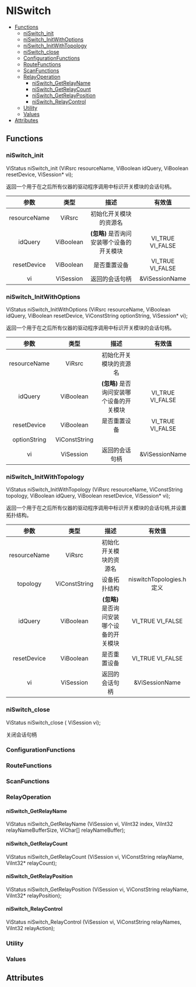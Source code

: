 # NISwitch
- [Functions](#Functions)
  * [niSwitch_init](#niSwitch_init)
  * [niSwitch_InitWithOptions](#niSwitch_InitWithOptions)
  * [niSwitch_InitWithTopology](#niSwitch_InitWithTopology)
  * [niSwitch_close](#niSwitch_close)
  * [ConfigurationFunctions](#ConfigurationFunctions)
  * [RouteFunctions](#RouteFunctions)
  * [ScanFunctions](#ScanFunctions)
  * [RelayOperation](#RelayOperation)
    - [niSwitch_GetRelayName](#niSwitch_GetRelayName)
    - [niSwitch_GetRelayCount](#niSwitch_GetRelayCount)
    - [niSwitch_GetRelayPosition](#niSwitch_GetRelayPosition)
    - [niSwitch_RelayControl](#niSwitch_RelayControl)
  * [Utility](#Utility)
  * [Values](#Values)
- [Attributes](#Attributes)
## Functions
### niSwitch_init
ViStatus niSwitch_init (ViRsrc resourceName, ViBoolean idQuery, ViBoolean resetDevice, ViSession* vi);

返回一个用于在之后所有仪器的驱动程序调用中标识开关模块的会话句柄。

|参数|类型|描述|有效值|
|:-:|:-:|:-:|:-:|
|resourceName|ViRsrc|初始化开关模块的资源名||
|idQuery|ViBoolean|**(忽略)** 是否询问安装哪个设备的开关模块|VI_TRUE VI_FALSE|
|resetDevice|ViBoolean|是否重置设备|VI_TRUE VI_FALSE|
|vi|ViSession|返回的会话句柄|&ViSessionName|

### niSwitch_InitWithOptions
ViStatus niSwitch_InitWithOptions (ViRsrc resourceName, ViBoolean idQuery, ViBoolean resetDevice, ViConstString optionString, ViSession* vi);

返回一个用于在之后所有仪器的驱动程序调用中标识开关模块的会话句柄。

|参数|类型|描述|有效值|
|:-:|:-:|:-:|:-:|
|resourceName|ViRsrc|初始化开关模块的资源名||
|idQuery|ViBoolean|**(忽略)** 是否询问安装哪个设备的开关模块|VI_TRUE VI_FALSE|
|resetDevice|ViBoolean|是否重置设备|VI_TRUE VI_FALSE|
|optionString|ViConstString|||
|vi|ViSession|返回的会话句柄|&ViSessionName|

### niSwitch_InitWithTopology
ViStatus niSwitch_InitWithTopology (ViRsrc resourceName, ViConstString topology, ViBoolean idQuery, ViBoolean resetDevice, ViSession* vi);

返回一个用于在之后所有仪器的驱动程序调用中标识开关模块的会话句柄,并设置拓扑结构。

|参数|类型|描述|有效值|
|:-:|:-:|:-:|:-:|
|resourceName|ViRsrc|初始化开关模块的资源名||
|topology|ViConstString|设备拓扑结构|niswitchTopologies.h定义|
|idQuery|ViBoolean|**(忽略)** 是否询问安装哪个设备的开关模块|VI_TRUE VI_FALSE|
|resetDevice|ViBoolean|是否重置设备|VI_TRUE VI_FALSE|
|vi|ViSession|返回的会话句柄|&ViSessionName|

### niSwitch_close
ViStatus niSwitch_close ( ViSession vi);

关闭会话句柄

### ConfigurationFunctions
### RouteFunctions
### ScanFunctions
### RelayOperation
#### niSwitch_GetRelayName
ViStatus niSwitch_GetRelayName (ViSession vi, ViInt32 index, ViInt32 relayNameBufferSize, ViChar[] relayNameBuffer);


#### niSwitch_GetRelayCount
ViStatus niSwitch_GetRelayCount (ViSession vi, ViConstString relayName, ViInt32* relayCount);


#### niSwitch_GetRelayPosition
ViStatus niSwitch_GetRelayPosition (ViSession vi, ViConstString relayName, ViInt32* relayPosition);


#### niSwitch_RelayControl
ViStatus niSwitch_RelayControl (ViSession vi, ViConstString relayNames, ViInt32 relayAction);



### Utility
### Values


## Attributes
